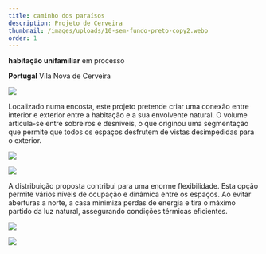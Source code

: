 ```yaml
---
title: caminho dos paraísos
description: Projeto de Cerveira
thumbnail: /images/uploads/10-sem-fundo-preto-copy2.webp
order: 1
---
```


<section class="section-bottom-aligned">

**habitação unifamiliar** em processo

**Portugal** Vila Nova de Cerveira
</section>

![](/images/uploads/cerveira.jpg)


<section class="section-top-aligned">





Localizado numa encosta, este projeto pretende criar uma conexão entre interior e exterior entre a habitação e a sua envolvente natural. O volume articula-se entre sobreiros e desníveis, o que originou uma segmentação que permite que todos os espaços desfrutem de vistas desimpedidas para o exterior.


</section>

![](/images/uploads/20250107moradia-única-tiff-copy.webp)

![](/images/uploads/pip-10-dragged-copy.webp)


<section class="section-bottom-aligned">





A distribuição proposta contribui para uma enorme flexibilidade. Esta opção permite vários níveis de ocupação e dinâmica entre os espaços. Ao evitar aberturas a norte, a casa minimiza perdas de energia e tira o máximo partido da luz natural, assegurando condições térmicas eficientes.


</section>

![](/images/uploads/pip-8-dragged-copy.webp)

![](/images/uploads/13-copy.webp)
